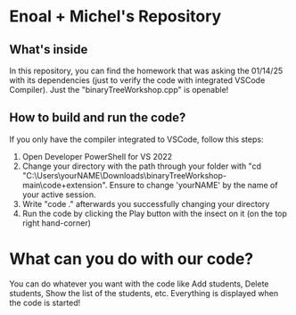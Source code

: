 # Enoal + Michel's Repository

## What's inside

In this repository, you can find the homework that was asking the 01/14/25 with its dependencies (just to verify the code with integrated VSCode Compiler).
Just the "binaryTreeWorkshop.cpp" is openable!

## How to build and run the code?

If you only have the compiler integrated to VSCode, follow this steps:
1. Open Developer PowerShell for VS 2022
2. Change your directory with the path through your folder with "cd "C:\Users\yourNAME\Downloads\binaryTreeWorkshop-main\code+extension". Ensure to change 'yourNAME' by the name of your active session.
3. Write "code ." afterwards you successfully changing your directory
4. Run the code by clicking the Play button with the insect on it (on the top right hand-corner)

# What can you do with our code?

You can do whatever you want with the code like Add students, Delete students, Show the list of the students, etc. Everything is displayed when the code is started!